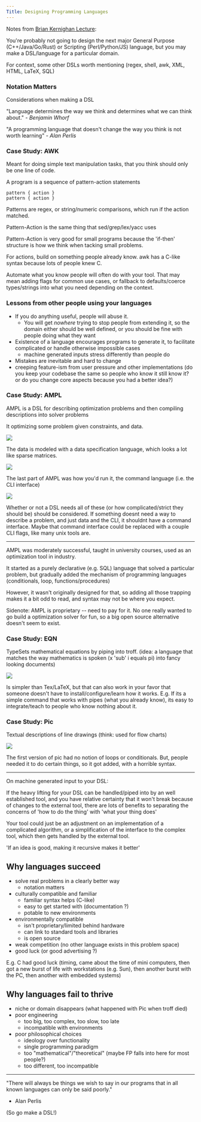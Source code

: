 ```yaml
---
Title: Designing Programming Languages
---
```


Notes from [Brian Kernighan Lecture](https://www.youtube.com/watch?v=Sg4U4r_AgJU):

You're probably not going to design the next major General Purpose (C++/Java/Go/Rust) or Scripting (Perl/Python/JS) language, but you may make a DSL/language for a particular domain.

For context, some other DSLs worth mentioning (regex, shell, awk, XML, HTML, LaTeX, SQL)

### Notation Matters

Considerations when making a DSL

"Language determines the way we think and determines what we can think about." - _Benjamin Whorf_

"A programming language that doesn't change the way you think is not worth learning" - _Alan Perlis_

### Case Study: AWK

Meant for doing simple text manipulation tasks, that you think should only be one line of code.

A program is a sequence of pattern-action statements

```
pattern { action }
pattern { action }
```

Patterns are regex, or string/numeric comparisons, which run if the action matched.

Pattern-Action is the same thing that sed/grep/lex/yacc uses

Pattern-Action is very good for small programs because the 'if-then' structure is how we think when tacking small problems.

For actions, build on something people already know. awk has a C-like syntax because lots of people knew C.

Automate what you know people will often do with your tool. That may mean adding flags for common use cases, or fallback to defaults/coerce types/strings into what you need depending on the context.

### Lessons from other people using your languages

- If you do anything useful, people will abuse it.
  - You will get _nowhere_ trying to stop people from extending it, so the domain either should be well defined, or you should be fine with people doing what they want
- Existence of a language encourages programs to generate it, to facilitate complicated or handle otherwise impossible cases
  - machine generated inputs stress differently than people do
- Mistakes are inevitable and hard to change
- creeping feature-ism from user pressure and other implementations (do you keep your codebase the same so people who know it still know it? or do you change core aspects because you had a better idea?)

### Case Study: AMPL

AMPL is a DSL for describing optimization problems and then compiling descriptions into solver problems

It optimizing some problem given constraints, and data.

![](images/ampl.png)

The data is modeled with a data specification language, which looks a lot like sparse matrices.

![](images/data.png)

The last part of AMPL was how you'd run it, the command language (i.e. the CLI interface)

![](images/command.png)

Whether or not a DSL needs all of these (or how complicated/strict they should be) should be considered. If something doesnt need a way to describe a problem, and just data and the CLI, it shouldnt have a command interface. Maybe that command interface could be replaced with a couple CLI flags, like many unix tools are.

---

AMPL was moderately successful, taught in university courses, used as an optimization tool in industry.

It started as a purely declarative (e.g. SQL) language that solved a particular problem, but gradually added the mechanism of programming languages (conditionals, loop, functions/procedures)

However, it wasn't originally designed for that, so adding all those trapping makes it a bit odd to read, and syntax may not be where you expect.

Sidenote: AMPL is proprietary -- need to pay for it. No one really wanted to go build a optimization solver for fun, so a big open source alternative doesn't seem to exist.

### Case Study: EQN

TypeSets mathematical equations by piping into troff. (idea: a language that matches the way mathematics is spoken (x 'sub' i equals pi) into fancy looking documents)

![](images/eqn.png)

Is simpler than Tex/LaTeX, but that can also work in your favor that someone doesn't have to install/configure/learn how it works. E.g. If its a simple command that works with pipes (what you already know), its easy to integrate/teach to people who know nothing about it.

### Case Study: Pic

Textual descriptions of line drawings (think: used for flow charts)

![](images/pic.png)

The first version of pic had no notion of loops or conditionals. But, people needed it to do certain things, so it got added, with a horrible syntax.

---

On machine generated input to your DSL:

If the heavy lifting for your DSL can be handled/piped into by an well established tool, and you have relative certainty that it won't break because of changes to the external tool, there are lots of benefits to separating the concerns of 'how to do the thing' with 'what your thing does'

Your tool could just be an adjustment on an implementation of a complicated algorithm, or a simplification of the interface to the complex tool, which then gets handled by the external tool.

'If an idea is good, making it recursive makes it better'

## Why languages succeed

- solve real problems in a clearly better way
  - notation matters
- culturally compatible and familiar
  - familiar syntax helps (C-like)
  - easy to get started with (documentation ?)
  - potable to new environments
- environmentally compatible
  - isn't proprietary/limited behind hardware
  - can link to standard tools and libraries
  - is open source
- weak competition (no other language exists in this problem space)
- good luck (or good advertising ?)

E.g. C had good luck (timing, came about the time of mini computers, then got a new burst of life with workstations (e.g. Sun), then another burst with the PC, then another with embedded systems)

## Why languages fail to thrive

- niche or domain disappears (what happened with Pic when troff died)
- poor engineering
  - too big, too complex, too slow, too late
  - incompatible with environments
- poor philosophical choices
  - ideology over functionality
  - single programming paradigm
  - too "mathematical"/"theoretical" (maybe FP falls into here for most people?)
  - too different, too incompatible

---

"There will always be things we wish to say in our programs that in all known languages can only be said poorly."

- Alan Perlis

(So go make a DSL!)

